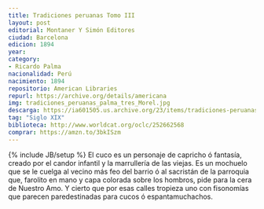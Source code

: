 ```yaml
---
title: Tradiciones peruanas Tomo III
layout: post
editorial: Montaner Y Simón Editores
ciudad: Barcelona
edicion: 1894
year:
category: 
- Ricardo Palma
nacionalidad: Perú
nacimiento: 1894
repositorio: American Libraries
repurl: https://archive.org/details/americana
img: tradiciones_peruanas_palma_tres_Morel.jpg
descarga: https://ia601505.us.archive.org/23/items/tradiciones-peruanas-iii/Tradiciones%20peruanas%20III.pdf
tag: "Siglo XIX"
biblioteca: http://www.worldcat.org/oclc/252662568
comprar: https://amzn.to/3bkISzm
---
```

{% include JB/setup %}
El cuco es un personaje de capricho ó fantasía, creado por el candor infantil y la marrullería de las viejas. Es un mochuelo que se le cuelga al vecino más feo del barrio ó al sacristán de la parroquia que, farolito en mano y capa colorada sobre los hombros, pide para la cera de Nuestro Amo. Y cierto que por esas calles tropieza uno con fisonomías que parecen paredestinadas para cucos ó espantamuchachos.
